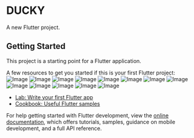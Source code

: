 # DUCKY

A new Flutter project.

## Getting Started

This project is a starting point for a Flutter application.

A few resources to get you started if this is your first Flutter project:
![Image](https://github.com/user-attachments/assets/f20b6db8-569b-475f-bce8-a093d82d1aae)
![Image](https://github.com/user-attachments/assets/afcb5e3c-7d95-4af8-88ac-d6fb56f6b506)
![Image](https://github.com/user-attachments/assets/b570a0f8-4bf5-4ada-84f5-e436640fbc27)
![Image](https://github.com/user-attachments/assets/3c18562f-8ef8-4921-b635-b2e10b86b9a4)
![Image](https://github.com/user-attachments/assets/ef749367-fb49-4e9f-8042-2ea279097df4)
![Image](https://github.com/user-attachments/assets/417fff83-0cc6-453d-87d1-5a033540f3c4)
![Image](https://github.com/user-attachments/assets/f02e849f-e31f-4e02-8696-f36c75a4e97a)
![Image](https://github.com/user-attachments/assets/4438f524-4130-49f5-aece-f5d6cd25e7b3)
![Image](https://github.com/user-attachments/assets/4acb131b-daff-4e4c-88ae-77dc688f0784)
![Image](https://github.com/user-attachments/assets/d56eca87-7e79-4a39-82d1-fc458d9147cd)
![Image](https://github.com/user-attachments/assets/95300315-a964-43f5-acee-f52a9315d407)
![Image](https://github.com/user-attachments/assets/917327ca-2472-462a-8e69-0fe503091440)
![Image](https://github.com/user-attachments/assets/11b70956-0710-4a06-ad6e-8aee70b05c7e)

- [Lab: Write your first Flutter app](https://docs.flutter.dev/get-started/codelab)
- [Cookbook: Useful Flutter samples](https://docs.flutter.dev/cookbook)

For help getting started with Flutter development, view the
[online documentation](https://docs.flutter.dev/), which offers tutorials,
samples, guidance on mobile development, and a full API reference.

